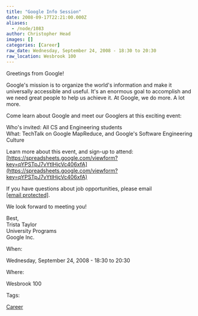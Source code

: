 ```yaml
---
title: "Google Info Session"
date: 2008-09-17T22:21:00.000Z
aliases:
  - /node/1083
author: Christopher Head
images: []
categories: [Career]
raw_date: Wednesday, September 24, 2008 - 18:30 to 20:30
raw_location: Wesbrook 100
---
```


Greetings from Google!

Google's mission is to organize the world's information and make it universally accessible and useful.
It's an enormous goal to accomplish and we need great people to help us achieve it.
At Google, we do more. A lot more.

Come learn about Google and meet our Googlers at this exciting event:

Who's invited: All CS and Engineering students \
What: TechTalk on Google MapReduce, and Google's Software Engineering Culture

Learn more about this event, and sign-up to attend: [https://spreadsheets.google.com/viewform?key=pYPSTpJ7vYtIHjcVc406xfA](https://spreadsheets.google.com/viewform?key=pYPSTpJ7vYtIHjcVc406xfA)

If you have questions about job opportunities, please email [\[email protected\]](/cdn-cgi/l/email-protection#7615171b06030513001318020536111919111a135815191b).

We look forward to meeting you!

Best, \
Trista Taylor \
University Programs \
Google Inc.

When: 

Wednesday, September 24, 2008 - 18:30 to 20:30

Where: 

Wesbrook 100

Tags: 

[Career](/career)
